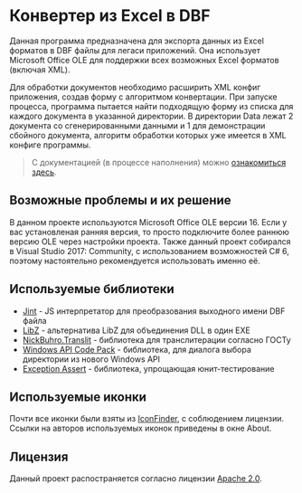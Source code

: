 # Конвертер из Excel в DBF

Данная программа предназначена для экспорта данных из Excel форматов в DBF файлы для легаси приложений.
Она использует Microsoft Office OLE для поддержки всех возможных Excel форматов (включая XML).

Для обработки документов необходимо расширить XML конфиг приложения, создав форму с алгоритмом конвертации.
При запуске процесса, программа пытается найти подходящую форму из списка для каждого документа в указанной директории.
В директории Data лежат 2 документа со сгенерированными данными и 1 для демонстрации сбойного документа, алгоритм обработки которых уже имеется в XML конфиге программы.

> С документацией (в процессе наполнения) можно [ознакомиться здесь](DOCUMENTATION.md).


## Возможные проблемы и их решение

В данном проекте используются Microsoft Office OLE версии 16. Если у вас установленая ранняя версия, то просто подключите более раннюю версию OLE через настройки проекта.
Также данный проект собирался в Visual Studio 2017: Community, с использованием возможностей C# 6, поэтому настоятельно рекомендуется использовать именно её.


## Используемые библиотеки

* [Jint](https://github.com/sebastienros/jint) - JS интерпретатор для преобразования выходного имени DBF файла
* [LibZ](https://github.com/MiloszKrajewski/LibZ) - альтернатива LibZ для объединения DLL в один EXE
* [NickBuhro.Translit](https://github.com/nick-buhro/Translit) - библиотека для транслитерации согласно ГОСТу
* [Windows API Code Pack](https://github.com/aybe/Windows-API-Code-Pack-1.1) - библиотека, для диалога выбора директории из нового Windows API
* [Exception Assert](https://www.nuget.org/packages/ExceptionAssert/1.0.0) - библиотека, упрощающая юнит-тестирование


## Используемые иконки

Почти все иконки были взяты из [IconFinder](https://www.iconfinder.com/), с соблюдением лицензии.
Ссылки на авторов используемых иконок приведены в окне About.


## Лицензия

Данный проект распостраняется согласно лицензии [Apache 2.0](LICENSE.txt).
